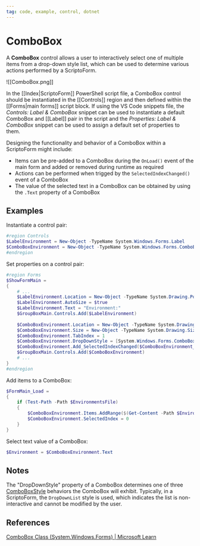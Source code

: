 ```yaml
---
tag: code, example, control, dotnet
---
```

# ComboBox
A **ComboBox** control allows a user to interactively select one of multiple items from a drop-down style list, which can be used to determine various actions performed by a ScriptoForm.

![[ComboBox.png]]

In the [[Index|ScriptoForm]] PowerShell script file, a ComboBox control should be instantiated in the [[Controls]] region and then defined within the [[Forms|main forms]] script block.  If using the VS Code snippets file, the *Controls: Label & ComboBox* snippet can be used to instantiate a default ComboBox and [[Label]] pair in the script and the *Properties: Label & ComboBox* snippet can be used to assign a default set of properties to them.

Designing the functionality and behavior of a ComboBox within a ScriptoForm might include:
- Items can be pre-added to a ComboBox during the `OnLoad()` event of the main form and added or removed during runtime as required
- Actions can be performed when trigged by the `SelectedIndexChanged()` event of a ComboBox
- The value of the selected text in a ComboBox can be obtained by using the `.Text` property of a ComboBox

## Examples
Instantiate a control pair:
```powershell
#region Controls
$LabelEnvironment = New-Object -TypeName System.Windows.Forms.Label
$ComboBoxEnvironment = New-Object -TypeName System.Windows.Forms.ComboBox
#endregion
```

Set properties on a control pair:
```powershell
#region Forms
$ShowFormMain =
{
	# ...
	$LabelEnvironment.Location = New-Object -TypeName System.Drawing.Point(15,70)
    $LabelEnvironment.AutoSize = $true
    $LabelEnvironment.Text = "Environment:"
    $GroupBoxMain.Controls.Add($LabelEnvironment)
    
    $ComboBoxEnvironment.Location = New-Object -TypeName System.Drawing.Point(15,90)
    $ComboBoxEnvironment.Size = New-Object -TypeName System.Drawing.Size(($FormWidth - 50),20)
    $ComboBoxEnvironment.TabIndex = 1
    $ComboBoxEnvironment.DropDownStyle = [System.Windows.Forms.ComboBoxStyle]::DropDownList
    $ComboBoxEnvironment.Add_SelectedIndexChanged($ComboBoxEnvironment_SelectedIndexChanged)
    $GroupBoxMain.Controls.Add($ComboBoxEnvironment)
	# ...
}
#endregion
```

Add items to a ComboBox:
```powershell
$FormMain_Load =
{
    if (Test-Path -Path $EnvironmentsFile)
    {
        $ComboBoxEnvironment.Items.AddRange($(Get-Content -Path $EnvironmentsFile))
        $ComboBoxEnvironment.SelectedIndex = 0
    }
}
```

Select text value of a ComboBox:
```powershell
$Environment = $ComboBoxEnvironment.Text
```
## Notes
The "DropDownStyle" property of a ComboBox determines one of three [ComboBoxStyle](https://learn.microsoft.com/en-us/dotnet/api/system.windows.forms.comboboxstyle?view=windowsdesktop-7.0#fields) behaviors the ComboBox will exhibit.  Typically, in a ScriptoForm, the `DropDownList` style is used, which indicates the list is non-interactive and cannot be modified by the user.

## References
[ComboBox Class (System.Windows.Forms) | Microsoft Learn](https://learn.microsoft.com/en-us/dotnet/api/system.windows.forms.combobox?view=windowsdesktop-7.0)